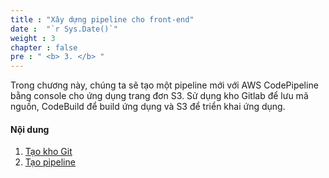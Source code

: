 ```yaml
---
title : "Xây dựng pipeline cho front-end"
date :  "`r Sys.Date()`" 
weight : 3
chapter : false
pre : " <b> 3. </b> "
---
```

Trong chương này, chúng ta sẽ tạo một pipeline mới với AWS CodePipeline bằng console cho ứng dụng trang đơn S3. Sử dụng kho Gitlab để lưu mã nguồn, CodeBuild để build ứng dụng và S3 để triển khai ứng dụng.

#### Nội dung

1. [Tạo kho Git](3-1-create-git-repo)
2. [Tạo pipeline](3-2-create-codepipeline)
